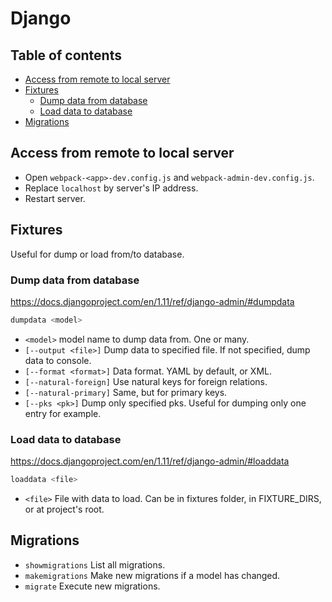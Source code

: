 # Django

## Table of contents

* [Access from remote to local server](#access-from-remote-to-local-server)
* [Fixtures](#fixtures)
  * [Dump data from database](#dump-data-from-database)
  * [Load data to database](#load-data-to-database)
* [Migrations](#migrations)

## Access from remote to local server

* Open `webpack-<app>-dev.config.js` and `webpack-admin-dev.config.js`.
* Replace `localhost` by server's IP address.
* Restart server.

## Fixtures

Useful for dump or load from/to database.

### Dump data from database

https://docs.djangoproject.com/en/1.11/ref/django-admin/#dumpdata

```bash
dumpdata <model>
```

* `<model>` model name to dump data from. One or many.
* `[--output <file>]` Dump data to specified file. If not specified, dump data to console.
* `[--format <format>]` Data format. YAML by default, or XML.
* `[--natural-foreign]` Use natural keys for foreign relations.
* `[--natural-primary]` Same, but for primary keys.
* `[--pks <pk>]` Dump only specified pks. Useful for dumping only one entry for example.

### Load data to database

https://docs.djangoproject.com/en/1.11/ref/django-admin/#loaddata

```bash
loaddata <file>
```

* `<file>` File with data to load. Can be in fixtures folder, in FIXTURE_DIRS, or at project's root.

## Migrations

* `showmigrations` List all migrations.
* `makemigrations` Make new migrations if a model has changed.
* `migrate` Execute new migrations.
